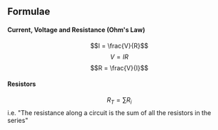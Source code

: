 ## Formulae
#### Current, Voltage and Resistance (Ohm's Law)
$$I = \frac{V}{R}$$
$$V = IR$$
$$R = \frac{V}{I}$$
#### Resistors
$$R_T=\sum{R_i}$$
i.e. "The resistance along a circuit is the sum of all the resistors in the series"